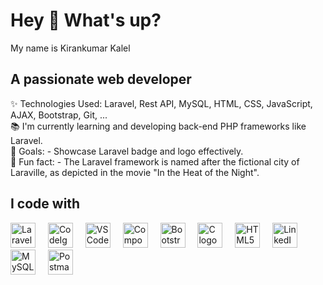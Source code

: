 <h1 align="left">Hey 👋 What's up?</h1>

<p align="left">My name is Kirankumar Kalel</p>

<h2 align="left">A passionate web developer</h2>

<p align="left">
  ✨ Technologies Used: Laravel, Rest API, MySQL, HTML, CSS, JavaScript, AJAX, Bootstrap, Git, ...<br>
  📚 I'm currently learning and developing back-end PHP frameworks like Laravel.<br>
  🎯 Goals:
  - Showcase Laravel badge and logo effectively.
  <br>
  🎲 Fun fact:
  - The Laravel framework is named after the fictional city of Laraville, as depicted in the movie "In the Heat of the Night".
</p>

<h2 align="left">I code with</h2>

<div align="left">
  <img src="https://cdn.jsdelivr.net/gh/devicons/devicon/icons/laravel/laravel-plain.svg" height="40" alt="Laravel logo" onerror="this.onerror=null; this.src='https://laravel.com/img/logomark.min.svg'">
  <img width="12" />
  <img src="https://cdn.jsdelivr.net/gh/devicons/devicon/icons/codeigniter/codeigniter-plain.svg" height="40" alt="CodeIgniter logo" />
  <img width="12" />
  <img src="https://cdn.jsdelivr.net/gh/devicons/devicon/icons/vscode/vscode-original.svg" height="40" alt="VSCode logo" />
  <img width="12" />
  <img src="https://cdn.jsdelivr.net/gh/devicons/devicon/icons/composer/composer-original.svg" height="40" alt="Composer logo" />
  <img width="12" />
  <img src="https://cdn.jsdelivr.net/gh/devicons/devicon/icons/bootstrap/bootstrap-original.svg" height="40" alt="Bootstrap logo" />
  <img width="12" />
  <img src="https://cdn.jsdelivr.net/gh/devicons/devicon/icons/c/c-original.svg" height="40" alt="C logo" />
  <img width="12" />
  <img src="https://cdn.jsdelivr.net/gh/devicons/devicon/icons/html5/html5-original.svg" height="40" alt="HTML5 logo" />
  <img width="12" />
  <img src="https://cdn.jsdelivr.net/gh/devicons/devicon/icons/linkedin/linkedin-original.svg" height="40" alt="LinkedIn logo" />
  <img width="12" />
  <img src="https://cdn.jsdelivr.net/gh/devicons/devicon/icons/mysql/mysql-original.svg" height="40" alt="MySQL logo" />
  <img width="12" />
  <img src="https://skillicons.dev/icons?i=postman" height="40" alt="Postman logo" />
</div>
